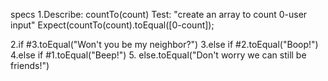 specs
1.Describe: countTo(count)
  Test:  "create an array to count 0-user input"
  Expect(countTo(count).toEqual([0-count]);







2.if #3.toEqual("Won't you be my neighbor?")
3.else if #2.toEqual("Boop!")
4.else if #1.toEqual("Beep!")
5. else.toEqual("Don't worry we can still be friends!")

